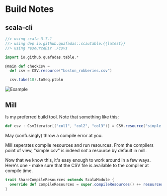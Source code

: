# Build Notes

## scala-cli

```scala sc:nocompile
//> using scala 3.7.1
//> using dep io.github.quafadas::scautable:{{latest}}
//> using resourceDir ./csvs

import io.github.quafadas.table.*

@main def checkCsv =
  def csv = CSV.resource("boston_robberies.csv")

  csv.take(10).toSeq.ptbln

```

![Example](../assets/minimal.png)

## Mill

Is my preferred build tool. Note that something like this;

```scala sc:nocompile
def csv : CsvIterator[("col1", "col2", "col3")] = CSV.resource("simple.csv")
```
May (confusingly) throw a compile error at you.

Mill seperates compile resources and run resources. From the compilers point of view, "simple.csv" is indeed _not_ a resource by default in mill.

Now that we know this, it's easy enough to work around in a few ways. Here's one - make sure that the CSV file is available to the compiler at compile time.

```scala sc:nocompile
trait ShareCompileResources extends ScalaModule {
  override def compileResources = super.compileResources() ++ resources()
}
```